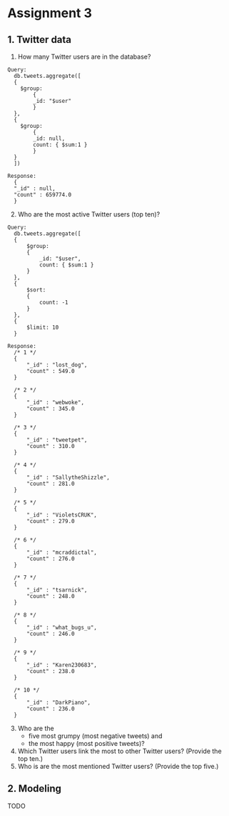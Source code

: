 # Assignment 3

## 1. Twitter data
1. How many Twitter users are in the database?

  ```
  Query:
	db.tweets.aggregate([
	{
	  $group:
	      {
		  _id: "$user"
	      }
	},
	{
	  $group:
	      {
		  _id: null,
		  count: { $sum:1 }
	      }
	}
	])
  ```

  ```
  Response:
	{
	"_id" : null,
	"count" : 659774.0
	}
  ```

2. Who are the most active Twitter users (top ten)?

  ```
  Query:
	db.tweets.aggregate([
	{
	    $group:
		{
		    _id: "$user",
		    count: { $sum:1 }
		}
	},
	{
	    $sort:
		{
		    count: -1
		}
	},
	{
	    $limit: 10
	}
  ```

  ```
  Response:
	/* 1 */
	{
	    "_id" : "lost_dog",
	    "count" : 549.0
	}

	/* 2 */
	{
	    "_id" : "webwoke",
	    "count" : 345.0
	}

	/* 3 */
	{
	    "_id" : "tweetpet",
	    "count" : 310.0
	}

	/* 4 */
	{
	    "_id" : "SallytheShizzle",
	    "count" : 281.0
	}

	/* 5 */
	{
	    "_id" : "VioletsCRUK",
	    "count" : 279.0
	}

	/* 6 */
	{
	    "_id" : "mcraddictal",
	    "count" : 276.0
	}

	/* 7 */
	{
	    "_id" : "tsarnick",
	    "count" : 248.0
	}

	/* 8 */
	{
	    "_id" : "what_bugs_u",
	    "count" : 246.0
	}

	/* 9 */
	{
	    "_id" : "Karen230683",
	    "count" : 238.0
	}

	/* 10 */
	{
	    "_id" : "DarkPiano",
	    "count" : 236.0
	}
  ```

3. Who are the 
	  * five most grumpy (most negative tweets) and 
	  * the most happy (most positive tweets)? 
4. Which Twitter users link the most to other Twitter users? (Provide the top ten.)
5. Who is are the most mentioned Twitter users? (Provide the top five.)

## 2. Modeling
TODO
